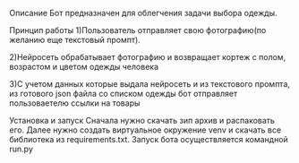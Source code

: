    Описание
Бот предназначен для облегчения задачи выбора одежды.

   Принцип работы
1)Пользователь отправляет свою фотографию(по желанию еще текстовый промпт).

2)Нейросеть обрабатывает фотографию и возвращает кортеж с полом, возрастом и цветом одежды человека

3)С учетом данных которые выдала нейросеть и из текстового промпта, из готового json файла со списком одежды бот отправляет пользоваетелю ссылки на товары

   Установка и запуск
Сначала нужно скачать зип архив и распаковать его. Далее нужно создать виртуальное окружение venv и скачать все библиотека из requirements.txt. Запуск бота осуществляется командной run.py

    